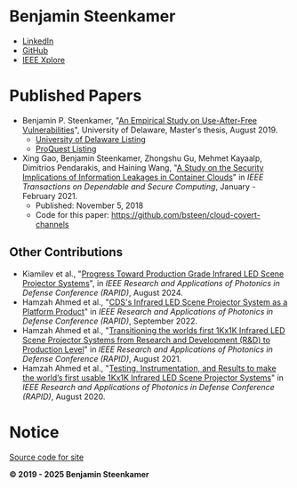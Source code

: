 # Benjamin Steenkamer
* [LinkedIn](https://linkedin.com/in/steenkamerben)
* [GitHub](https://github.com/bsteen)
* [IEEE Xplore](https://ieeexplore.ieee.org/author/37088505780)

# Published Papers
* Benjamin P. Steenkamer, "[An Empirical Study on Use-After-Free Vulnerabilities](https://udspace.udel.edu/bitstream/handle/19716/25078/Steenkamer_udel_0060M_13943.pdf)", University of Delaware, Master's thesis, August 2019.
    * [University of Delaware Listing](https://udspace.udel.edu/handle/19716/25078)
    * [ProQuest Listing](https://search.proquest.com/docview/2307785165)
* Xing Gao, Benjamin Steenkamer, Zhongshu Gu, Mehmet Kayaalp, Dimitrios Pendarakis, and Haining Wang, "[A Study on the Security Implications of Information Leakages in Container Clouds](https://ieeexplore.ieee.org/document/8523802)" in *IEEE Transactions on Dependable and Secure Computing*, January - February 2021.
    * Published: November 5, 2018
    * Code for this paper: <https://github.com/bsteen/cloud-covert-channels>

## Other Contributions
* Kiamilev et al., "[Progress Toward Production Grade Infrared LED Scene Projector Systems](https://ieeexplore.ieee.org/document/10646909)", in *IEEE Research and Applications of Photonics in Defense Conference (RAPID)*, August 2024.
* Hamzah Ahmed et al., "[CDS's Infrared LED Scene Projector System as a Platform Product](https://ieeexplore.ieee.org/document/9911585)" in *IEEE Research and Applications of Photonics in Defense Conference (RAPID)*, September 2022.
* Hamzah Ahmed et al., "[Transitioning the worlds first 1Kx1K Infrared LED Scene Projector Systems from Research and Development (R&D) to Production Level](https://ieeexplore.ieee.org/document/9521400)" in *IEEE Research and Applications of Photonics in Defense Conference (RAPID)*, August 2021.
* Hamzah Ahmed et al., "[Testing, Instrumentation, and Results to make the world’s first usable 1Kx1K Infrared LED Scene Projector Systems](https://ieeexplore.ieee.org/document/9195697)" in *IEEE Research and Applications of Photonics in Defense Conference (RAPID)*, August 2020.

# Notice
[Source code for site](https://github.com/bsteen/bsteen.github.io)

**© 2019 - 2025 Benjamin Steenkamer**
